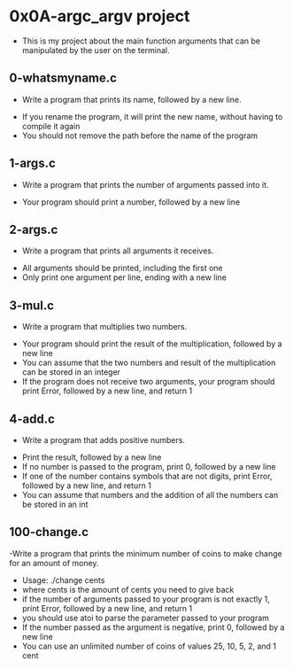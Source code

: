 # 0x0A-argc_argv project
- This is my project about the main function arguments that can be manipulated by the user on the terminal.

## 0-whatsmyname.c
- Write a program that prints its name, followed by a new line.

* If you rename the program, it will print the new name, without having to compile it again
* You should not remove the path before the name of the program
## 1-args.c
- Write a program that prints the number of arguments passed into it.

* Your program should print a number, followed by a new line
## 2-args.c
- Write a program that prints all arguments it receives.

* All arguments should be printed, including the first one
* Only print one argument per line, ending with a new line
## 3-mul.c
- Write a program that multiplies two numbers.

* Your program should print the result of the multiplication, followed by a new line
* You can assume that the two numbers and result of the multiplication can be stored in an integer
* If the program does not receive two arguments, your program should print Error, followed by a new line, and return 1
## 4-add.c
- Write a program that adds positive numbers.

* Print the result, followed by a new line
* If no number is passed to the program, print 0, followed by a new line
* If one of the number contains symbols that are not digits, print Error, followed by a new line, and return 1
* You can assume that numbers and the addition of all the numbers can be stored in an int
## 100-change.c
-Write a program that prints the minimum number of coins to make change for an amount of money.

* Usage: ./change cents
* where cents is the amount of cents you need to give back
* if the number of arguments passed to your program is not exactly 1, print Error, followed by a new line, and return 1
* you should use atoi to parse the parameter passed to your program
* If the number passed as the argument is negative, print 0, followed by a new line
* You can use an unlimited number of coins of values 25, 10, 5, 2, and 1 cent
